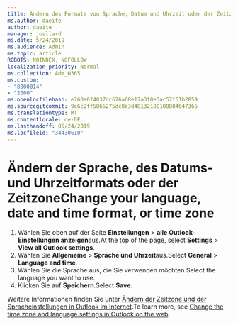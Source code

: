 ```yaml
---
title: Ändern des Formats von Sprache, Datum und Uhrzeit oder der Zeitzone in Outlook im Internet
ms.author: daeite
author: daeite
manager: joallard
ms.date: 5/24/2019
ms.audience: Admin
ms.topic: article
ROBOTS: NOINDEX, NOFOLLOW
localization_priority: Normal
ms.collection: Adm_O365
ms.custom:
- "8000014"
- "2000"
ms.openlocfilehash: e760a0f4037dc626a08e17a3f0e5ac57f51b2859
ms.sourcegitcommit: 9c6c2ff5865275dc8e3d48132180108884647365
ms.translationtype: MT
ms.contentlocale: de-DE
ms.lasthandoff: 05/24/2019
ms.locfileid: "34430610"
---
```

# <a name="change-your-language-date-and-time-format-or-time-zone"></a><span data-ttu-id="1fc54-102">Ändern der Sprache, des Datums-und Uhrzeitformats oder der Zeitzone</span><span class="sxs-lookup"><span data-stu-id="1fc54-102">Change your language, date and time format, or time zone</span></span>

1. <span data-ttu-id="1fc54-103">Wählen Sie oben auf der Seite **Einstellungen** > **alle Outlook-Einstellungen anzeigen**aus.</span><span class="sxs-lookup"><span data-stu-id="1fc54-103">At the top of the page, select **Settings** > **View all Outlook settings**.</span></span>
2. <span data-ttu-id="1fc54-104">Wählen Sie **Allgemeine** > **Sprache und Uhrzeit**aus.</span><span class="sxs-lookup"><span data-stu-id="1fc54-104">Select **General** > **Language and time**.</span></span>
3. <span data-ttu-id="1fc54-105">Wählen Sie die Sprache aus, die Sie verwenden möchten.</span><span class="sxs-lookup"><span data-stu-id="1fc54-105">Select the language you want to use.</span></span>
4. <span data-ttu-id="1fc54-106">Klicken Sie auf **Speichern**.</span><span class="sxs-lookup"><span data-stu-id="1fc54-106">Select **Save**.</span></span>

<span data-ttu-id="1fc54-107">Weitere Informationen finden Sie unter [Ändern der Zeitzone und der Spracheinstellungen in Outlook im Internet](https://support.office.com/article/65239869-12e7-4a9d-bca1-76b0ad7ce273).</span><span class="sxs-lookup"><span data-stu-id="1fc54-107">To learn more, see [Change the time zone and language settings in Outlook on the web](https://support.office.com/article/65239869-12e7-4a9d-bca1-76b0ad7ce273).</span></span>